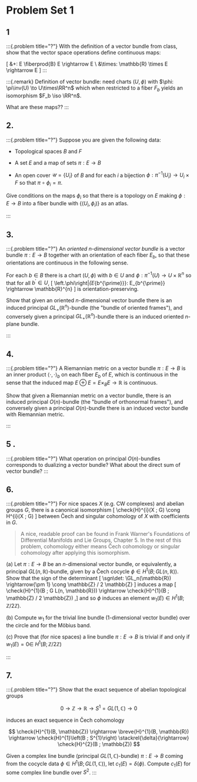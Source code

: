 # Problem Set 1


## 1


:::{.problem title="?"}
With the definition of a vector bundle from class, show that the vector space operations define continuous maps:

\[
&+: E \fiberprod{B} E \rightarrow E \\
&\times: \mathbb{R} \times E \rightarrow E
\]
:::


:::{.remark}
Definition of vector bundle: need charts $(U, \phi)$ with $\phi: \pi\inv(U) \to U\times\RR^n$ which when restricted to a fiber $F_b$ yields an isomorphism $F_b \iso \RR^n$.

What are these maps??
:::




## 2. 


:::{.problem title="?"}
Suppose you are given the following data:

- Topological spaces $B$ and $F$

- A set $E$ and a map of sets $\pi: E \rightarrow B$

- An open cover $\mathcal{U}=\left\{U_{i}\right\}$ of $B$ and for each $i$ a bijection $\phi: \pi^{-1}\left(U_{i}\right) \rightarrow U_{i} \times F$ so that $\pi \circ \phi_{i}=\pi$.

Give conditions on the maps $\phi_{i}$ so that there is a topology on $E$ making $\phi: E \rightarrow B$ into a fiber bundle with $\left\{\left(U_{i}, \phi_{i}\right)\right\}$ as an atlas.

:::


## 3. 


:::{.problem title="?"}
An *oriented $n$-dimensional vector bundle* is a vector bundle $\pi: E \rightarrow B$ together with an orientation of each fiber $E_{b}$, so that these orientations are continuous in the following sense. 

For each $b \in B$ there is a chart $(U, \phi)$ with $b \in U$ and $\phi: \pi^{-1}(U) \rightarrow U \times \mathbb{R}^{n}$ so that for all $b^{\prime} \in U$,
\[
\left.\phi\right|_{E_{b^{\prime}}}: E_{b^{\prime}} \rightarrow \mathbb{R}^{n}
\]
is orientation-preserving. 


Show that given an oriented $n$-dimensional vector bundle there is an induced principal $G L_{+}\left(\mathbb{R}^{n}\right)$-bundle (the "bundle of oriented frames"), and conversely given a principal $G L_{+}\left(\mathbb{R}^{n}\right)$-bundle there is an induced oriented $n$-plane bundle.



:::

## 4. 


:::{.problem title="?"}
A Riemannian metric on a vector bundle $\pi: E \rightarrow B$ is an inner product $\langle\cdot, \cdot\rangle_{b}$ on each fiber $E_{b}$ of $E$, which is continuous in the sense that the induced map $E \oplus E=E \times_{B} E \rightarrow \mathbb{R}$ is continuous. 

Show that given a Riemannian metric on a vector bundle, there is an induced principal $O(n)$-bundle (the "bundle of orthonormal frames"), and conversely given a principal $O(n)$-bundle there is an induced vector bundle with Riemannian metric.



:::


## 5 . 


:::{.problem title="?"}
What operation on principal $O(n)$-bundles corresponds to dualizing a vector bundle? What about the direct sum of vector bundle?
:::

## 6. 

:::{.problem title="?"}
For nice spaces $X$ (e.g. CW complexes) and abelian groups $G$, there is a canonical isomorphism 
\[
\check{H}^{i}(X ; G) \cong H^{i}(X ; G)
\]
between Čech and singular cohomology of $X$ with coefficients in $G$. 

> A nice, readable proof can be found in Frank Warner's Foundations of Differential Manifolds and Lie Groups, Chapter 5. 
> In the rest of this problem, cohomology either means Čech cohomology or singular cohomology after applying this isomorphism.
 

(a) Let $\pi: E \rightarrow B$ be an $n$-dimensional vector bundle, or equivalently, a principal $G L(n, \mathbb{R})$-bundle, given by a Čech cocycle $\phi \in H^{1}(B ; G L(n, \mathbb{R}))$. Show that the sign of the determinant 
\[
\sgn\det: \GL_n(\mathbb{R}) \rightarrow\{\pm 1\} \cong \mathbb{Z} / 2 \mathbb{Z}
\]
induces a map
  \[
  \check{H}^{1}(B ; G L(n, \mathbb{R})) \rightarrow \check{H}^{1}(B ; \mathbb{Z} / 2 \mathbb{Z})
  ,\]
  and so $\phi$ induces an element $w_{1}(E) \in H^{1}(B ; \mathbb{Z} / 2 \mathbb{Z})$.

(b) Compute $w_{1}$ for the trivial line bundle (1-dimensional vector bundle) over the circle and for the Möbius band.

(c) Prove that (for nice spaces) a line bundle $\pi: E \rightarrow B$ is trivial if and only if $w_{1}(E)=0 \in$ $H^{1}(B ; \mathbb{Z} / 2 \mathbb{Z})$ 

:::



## 7. 

:::{.problem title="?"}
Show that the exact sequence of abelian topological groups


$$
0 \rightarrow \mathbb{Z} \rightarrow \mathbb{R} \rightarrow S^{1}=G L(1, \mathbb{C}) \rightarrow 0
$$

induces an exact sequence in Čech cohomology

$$
\check{H}^{1}(B, \mathbb{Z}) \rightarrow \breve{H}^{1}(B, \mathbb{R}) \rightarrow \check{H}^{1}\left(B ; S^{1}\right) \stackrel{\delta}{\rightarrow} \check{H}^{2}(B ; \mathbb{Z})
$$

Given a complex line bundle (principal $G L(1, \mathbb{C})$-bundle) $\pi: E \rightarrow B$ coming from the cocycle data $\phi \in H^{1}(B ; G L(1, \mathbb{C}))$, let $c_{1}(E)=\delta(\phi)$. Compute $c_{1}(E)$ for some complex line bundle over $S^{2}$.
:::

